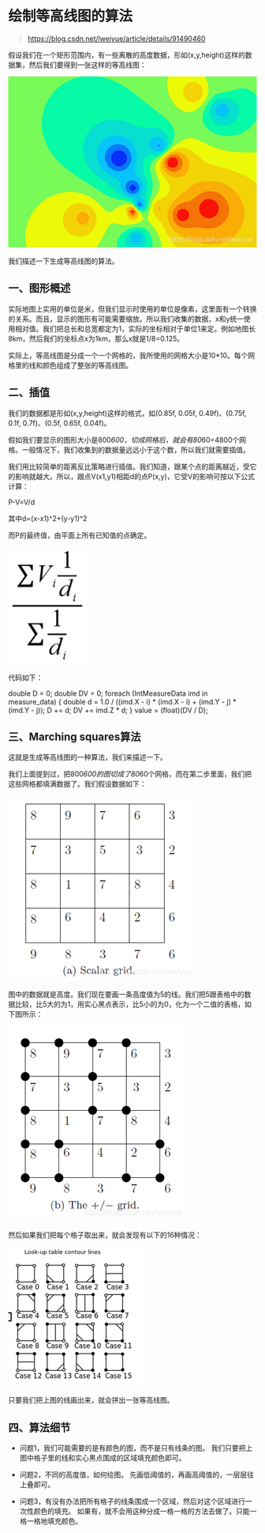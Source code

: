 ﻿# 绘制等高线图的算法
> https://blog.csdn.net/lweiyue/article/details/91490460

假设我们在一个矩形范围内，有一些离散的高度数据，形如(x,y,height)这样的数据集，然后我们要得到一张这样的等高线图：

![](2019061210040823.jpg)

我们描述一下生成等高线图的算法。

## 一、图形概述

实际地图上实用的单位是米，但我们显示时使用的单位是像素，这里面有一个转换的关系。而且，显示的图形有可能需要缩放。所以我们收集的数据，x和y统一使用相对值。我们把总长和总宽都定为1，实际的坐标相对于单位1来定。例如地图长8km，然后我们的坐标点x为1km，那么x就是1/8=0.125。

实际上，等高线图是分成一个一个网格的，我所使用的网格大小是10*10。每个网格里的线和颜色组成了整张的等高线图。

## 二、插值

我们的数据都是形如(x,y,height)这样的格式，如(0.85f, 0.05f, 0.49f)、(0.75f, 0.1f, 0.7f)、(0.5f, 0.65f, 0.04f)。

假如我们要显示的图形大小是800*600，切成网格后，就会有80*60=4800个网格。一般情况下，我们收集到的数据量远远小于这个数，所以我们就需要插值。

我们用比较简单的距离反比策略进行插值。我们知道，跟某个点的距离越近，受它的影响就越大。所以，跟点V(x1,y1)相距d的点P(x,y)，它受V的影响可按以下公式计算：

P-V=V/d

其中d=(x-x1)^2+(y-y1)^2

而P的最终值，由平面上所有已知值的点确定。

![](2019061210320273.png)

代码如下：

double D = 0;
double DV = 0;
foreach (IntMeasureData imd in measure_data)
{
    double d = 1.0 / ((imd.X - i) * (imd.X - i) + (imd.Y - j) * (imd.Y - j));
    D += d;
    DV += imd.Z * d;
}
value = (float)(DV / D);

## 三、Marching squares算法

这就是生成等高线图的一种算法，我们来描述一下。

我们上面提到过，把800*600的图切成了80*60个网格，而在第二步里面，我们把这些网格都填满数据了。我们假设数据如下：

![](20190612104716344.png)

图中的数据就是高度。我们现在要画一条高度值为5的线。我们把5跟表格中的数据比较，比5大的为1，用实心黑点表示，比5小的为0，化为一个二值的表格，如下图所示：

![](20190612104936896.png)

然后如果我们把每个格子取出来，就会发现有以下的16种情况：

![](20190612105255917.png)

只要我们把上图的线画出来，就会拼出一张等高线图。

## 四、算法细节

+ 问题1，我们可能需要的是有颜色的图，而不是只有线条的图。
  我们只要把上图中格子里的线和实心黑点围成的区域填充颜色即可。

+ 问题2，不同的高度值，如何绘图。
  先画低阈值的，再画高阈值的，一层层往上叠即可。

+ 问题3，有没有办法把所有格子的线条围成一个区域，然后对这个区域进行一次性颜色的填充。
  如果有，就不会用这种分成一格一格的方法去做了。只能一格一格地填充颜色。